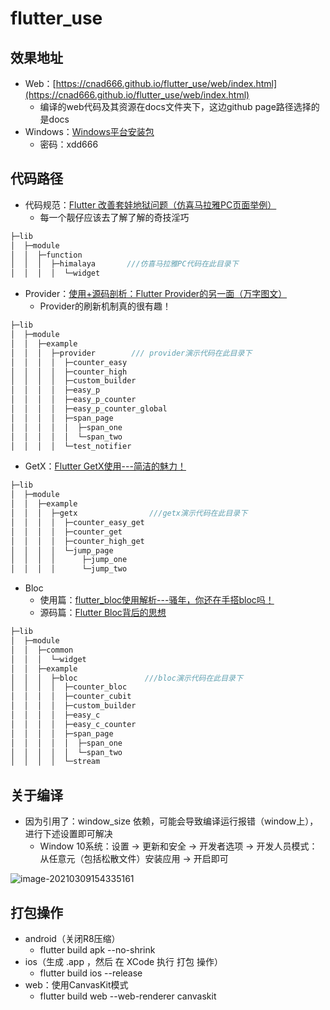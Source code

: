 # flutter_use

## 效果地址

- Web：[https://cnad666.github.io/flutter_use/web/index.html](https://cnad666.github.io/flutter_use/web/index.html)
  - 编译的web代码及其资源在docs文件夹下，这边github page路径选择的是docs
- Windows：[Windows平台安装包](https://wwa.lanzoui.com/b099z6w6d)
  - 密码：xdd666

## 代码路径

- 代码规范：[Flutter 改善套娃地狱问题（仿喜马拉雅PC页面举例）](https://juejin.cn/post/6939774499399139336)
  - 每一个靓仔应该去了解了解的奇技淫巧

```dart
├─lib
│  ├─module
│  │  ├─function
│  │  │  ├─himalaya       ///仿喜马拉雅PC代码在此目录下
│  │  │  │  └─widget
```


- Provider：[使用+源码剖析：Flutter Provider的另一面（万字图文）](https://juejin.cn/post/6968272002515894303)
  - Provider的刷新机制真的很有趣！

```dart
├─lib
│  ├─module
│  │  ├─example
│  │  │  ├─provider        /// provider演示代码在此目录下
│  │  │  │  ├─counter_easy
│  │  │  │  ├─counter_high
│  │  │  │  ├─custom_builder
│  │  │  │  ├─easy_p
│  │  │  │  ├─easy_p_counter
│  │  │  │  ├─easy_p_counter_global
│  │  │  │  ├─span_page
│  │  │  │  │  ├─span_one
│  │  │  │  │  └─span_two
│  │  │  │  └─test_notifier
```


- GetX：[Flutter GetX使用---简洁的魅力！](https://juejin.cn/post/6924104248275763208)

```dart
├─lib
│  ├─module
│  │  ├─example
│  │  │  ├─getx                ///getx演示代码在此目录下
│  │  │  │  ├─counter_easy_get
│  │  │  │  ├─counter_get
│  │  │  │  ├─counter_high_get
│  │  │  │  └─jump_page
│  │  │  │      ├─jump_one
│  │  │  │      └─jump_two
```

- Bloc
  - 使用篇：[flutter_bloc使用解析---骚年，你还在手搭bloc吗！](https://juejin.cn/post/6856268776510504968)
  - 源码篇：[Flutter Bloc背后的思想](https://juejin.cn/post/6973900070358319135)

```dart
├─lib
│  ├─module
│  │  ├─common
│  │  │  └─widget
│  │  ├─example
│  │  │  ├─bloc               ///bloc演示代码在此目录下
│  │  │  │  ├─counter_bloc
│  │  │  │  ├─counter_cubit
│  │  │  │  ├─custom_builder
│  │  │  │  ├─easy_c
│  │  │  │  ├─easy_c_counter
│  │  │  │  ├─span_page
│  │  │  │  │  ├─span_one
│  │  │  │  │  └─span_two
│  │  │  │  └─stream
```



## 关于编译

- 因为引用了：window_size 依赖，可能会导致编译运行报错（window上），进行下述设置即可解决
  - Window 10系统：设置 -> 更新和安全 -> 开发者选项 -> 开发人员模式：从任意元（包括松散文件）安装应用 -> 开启即可

![image-20210309154335161](https://cdn.jsdelivr.net/gh/CNAD666/MyData/pic/flutter/blog/20210309154345.png)

## 打包操作

- android（关闭R8压缩）
  - flutter build apk --no-shrink
- ios（生成 .app ，然后 在 XCode 执行 打包 操作）
  - flutter build ios --release
- web：使用CanvasKit模式
  - flutter build web --web-renderer canvaskit
